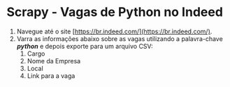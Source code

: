 # Scrapy - Vagas de Python no Indeed


1. Navegue até o site [https://br.indeed.com/](https://br.indeed.com/).
1. Varra as informações abaixo sobre as vagas utilizando a palavra-chave **_python_** e depois exporte para um arquivo CSV:
   1. Cargo
   1. Nome da Empresa
   1. Local
   1. Link para a vaga